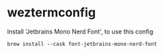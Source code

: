 # weztermconfig

Install 'Jetbrains Mono Nerd Font', to use this config

```shell
brew install --cask font-jetbrains-mono-nerd-font
```